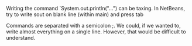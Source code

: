 Writing the command `System.out.println("...") can be taxing. In NetBeans, try to write sout on blank line (within main) and press tab

Commands are separated with a semicolon ;. We could, if we wanted to, write almost everything on a single line. However, that would be difficult to understand.

